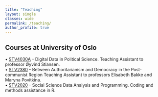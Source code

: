 ```yaml
---
title: "Teaching"
layout: single
classes: wide
permalink: /teaching/
author_profile: true
---
```


## Courses at University of Oslo 

• [STV4030A](https://www.uio.no/studier/emner/sv/statsvitenskap/STV2020/) - Digital Data in Political Science. Teaching Assistant to professor Øyvind Stiansen.  <br>
• [STV2380](https://www.uio.no/studier/emner/sv/statsvitenskap/STV4030A/) - Between Authoritarianism and Democracy in the Post-communist Region Teaching Assistant to professors Elisabeth Bakke and Maryna Povitkina. <br>
• [STV2020](https://www.uio.no/studier/emner/sv/statsvitenskap/STV2380/) - Social Science Data Analysis and Programming. Coding and methods assistance in R. <br>


<!-- 
## External Workshops Resources\
🎒
💼 
🖥️
🎯
📄--> 
